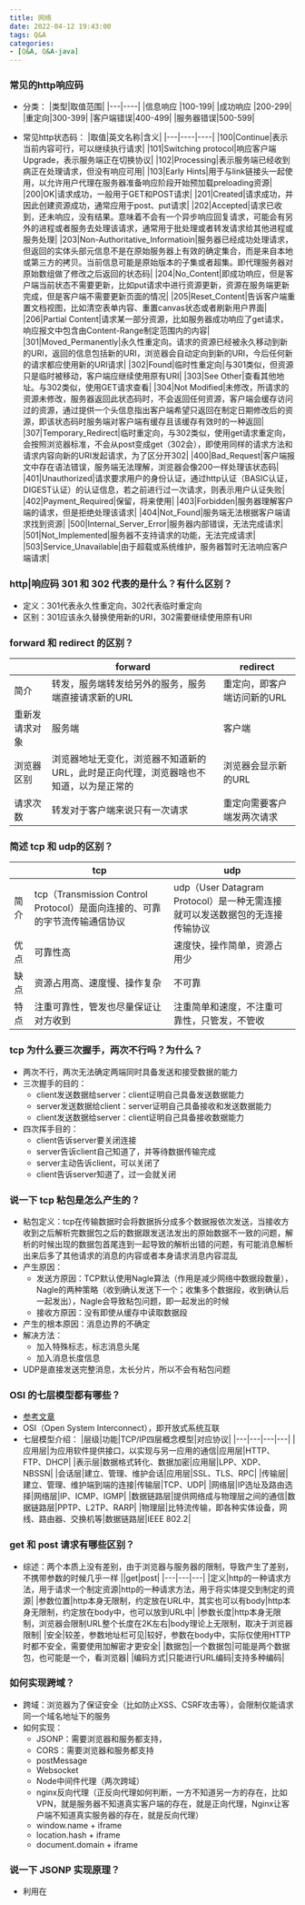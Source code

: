 ```yaml
---
title: 网络
date: 2022-04-12 19:43:00
tags: Q&A
categories:
- [Q&A, Q&A-java]
---
```


### 常见的http响应码
* 分类：
|类型|取值范围|
|---|----|
|信息响应	|100-199|
|成功响应	|200-299|
|重定向|300-399|
|客户端错误|400-499|
|服务器错误|500-599|

* 常见http状态码：
|取值|英文名称|含义|
|---|----|----|
|100|Continue|表示当前内容可行，可以继续执行请求|
|101|Switching protocol|响应客户端Upgrade，表示服务端正在切换协议|
|102|Processing|表示服务端已经收到病正在处理请求，但没有响应可用|
|103|Early Hints|用于与link链接头一起使用，以允许用户代理在服务器准备响应阶段开始预加载preloading资源|
|200|OK|请求成功，一般用于GET和POST请求|
|201|Created|请求成功，并因此创建资源成功，通常应用于post、put请求|
|202|Accepted|请求已收到，还未响应，没有结果。意味着不会有一个异步响应回复请求，可能会有另外的进程或者服务去处理该请求，通常用于批处理或者转发请求给其他进程或服务处理|
|203|Non-Authoritative_Informatioin|服务器已经成功处理请求，但返回的实体头部元信息不是在原始服务器上有效的确定集合，而是来自本地或第三方的拷贝。当前信息可能是原始版本的子集或者超集。即代理服务器对原始数组做了修改之后返回的状态码|
|204|No_Content|即成功响应，但是客户端当前状态不需要更新，比如put请求中进行资源更新，资源在服务端更新完成，但是客户端不需要更新页面的情况|
|205|Reset_Content|告诉客户端重置文档视图，比如清空表单内容、重置canvas状态或者刷新用户界面|
|206|Partial Content|请求某一部分资源，比如服务器成功响应了get请求，响应报文中包含由Content-Range制定范围内的内容|
|301|Moved_Permanently|永久性重定向。请求的资源已经被永久移动到新的URI，返回的信息包括新的URI，浏览器会自动定向到新的URI，今后任何新的请求都应使用新的URI请求|
|302|Found|临时性重定向|与301类似，但资源只是临时被移动，客户端应继续使用原有URI|
|303|See Other|查看其他地址。与302类似，使用GET请求查看|
|304|Not Modified|未修改，所请求的资源未修改，服务器返回此状态码时，不会返回任何资源，客户端会缓存访问过的资源，通过提供一个头信息指出客户端希望只返回在制定日期修改后的资源，即该状态码时服务端对客户端有缓存且该缓存有效时的一种返回|
|307|Temporary_Redirect|临时重定向，与302类似，使用get请求重定向，会按照浏览器标准，不会从post变成get（302会），即使用同样的请求方法和请求内容向新的URI发起请求，为了区分开302|
|400|Bad_Request|客户端报文中存在语法错误，服务端无法理解，浏览器会像200一样处理该状态码|
|401|Unauthorized|请求要求用户的身份认证，通过http认证（BASIC认证，DIGEST认证）的认证信息，若之前进行过一次请求，则表示用户认证失败|
|402|Payment_Required|保留，将来使用|
|403|Forbidden|服务器理解客户端的请求，但是拒绝处理该请求|
|404|Not_Found|服务端无法根据客户端请求找到资源|
|500|Internal_Server_Error|服务器内部错误，无法完成请求|
|501|Not_Implemented|服务器不支持请求的功能，无法完成请求|
|503|Service_Unavailable|由于超载或系统维护，服务器暂时无法响应客户端请求|


### http|响应码 301 和 302 代表的是什么？有什么区别？
* 定义：301代表永久性重定向，302代表临时重定向
* 区别：301应该永久替换使用新的URI，302需要继续使用原有URI

### forward 和 redirect 的区别？
||forward|redirect|
|---|---|----|
|简介|转发，服务端转发给另外的服务，服务端直接请求新的URL|重定向，即客户端访问新的URL|
|重新发请求对象|服务端|客户端|
|浏览器区别|浏览器地址无变化，浏览器不知道新的URL，此时是正向代理，浏览器啥也不知道，以为是正常的|浏览器会显示新的URL|
|请求次数|转发对于客户端来说只有一次请求|重定向需要客户端发两次请求|

### 简述 tcp 和 udp的区别？
||tcp|udp|
|---|---|---|
|简介|tcp（Transmission Control Protocol）是面向连接的、可靠的字节流传输通信协议|udp（User Datagram Protocol）是一种无需连接就可以发送数据包的无连接传输协议|
|优点|可靠性高|速度快，操作简单，资源占用少|
|缺点|资源占用高、速度慢、操作复杂|不可靠|
|特点|注重可靠性，管发也尽量保证让对方收到|注重简单和速度，不注重可靠性，只管发，不管收|

### tcp 为什么要三次握手，两次不行吗？为什么？
* 两次不行，两次无法确定两端同时具备发送和接受数据的能力
* 三次握手的目的：
  * client发送数据给server：client证明自己具备发送数据能力
  * server发送数据给client：server证明自己具备接收和发送数据能力
  * client发送数据给server：client证明自己具备接收数据能力
* 四次挥手目的：
  * client告诉server要关闭连接
  * server告诉client自己知道了，并等待数据传输完成
  * server主动告诉client，可以关闭了
  * client告诉server知道了，过一会就关闭


### 说一下 tcp 粘包是怎么产生的？
* 粘包定义：tcp在传输数据时会将数据拆分成多个数据报依次发送，当接收方收到之后解析完数据包之后的数据跟发送法发出的原始数据不一致的问题，解析的时候出现的数据包首尾连到一起导致的解析出错的问题，有可能消息解析出来后多了其他请求的消息的内容或者本身请求消息内容混乱
* 产生原因：
  * 发送方原因：TCP默认使用Nagle算法（作用是减少网络中数据段数量），Nagle的两种策略（收到确认发送下一个；收集多个数据段，收到确认后一起发出），Nagle会导致粘包问题，即一起发出的时候
  * 接收方原因：没有即使从缓存中读取数据段
* 产生的根本原因：消息边界的不确定
* 解决方法：
  * 加入特殊标志，标志消息头尾
  * 加入消息长度信息
* UDP是直接发送完整消息，太长分片，所以不会有粘包问题

### OSI 的七层模型都有哪些？
* [参考文章](https://blog.csdn.net/qq_39521554/article/details/79894501)
* OSI（Open System Interconnect），即开放式系统互联
* 七层模型介绍：
|层级|功能|TCP/IP四层概念模型|对应协议|
|---|---|---|---|
|应用层|为应用软件提供接口，以实现与另一应用的通信|应用层|HTTP、FTP、DHCP|
|表示层|数据格式转化、数据加密|应用层|LPP、XDP、NBSSN|
|会话层|建立、管理、维护会话|应用层|SSL、TLS、RPC|
|传输层|建立、管理、维护端到端的连接|传输层|TCP、UDP|
|网络层|IP选址及路由选择|网络层|IP、ICMP、IGMP|
|数据链路层|提供网络成与物理层之间的通信|数据链路层|PPTP、L2TP、RARP|
|物理层|比特流传输，即各种实体设备，网线、路由器、交换机等|数据链路层|IEEE 802.2|

### get 和 post 请求有哪些区别？
* 综述：两个本质上没有差别，由于浏览器与服务器的限制，导致产生了差别，不携带参数的时候几乎一样
||get|post|
|---|---|---|
|定义|http的一种请求方法，用于请求一个制定资源|http的一种请求方法，用于将实体提交到制定的资源|
|参数位置|http本身无限制，约定放在URL中，其实也可以有body|http本身无限制，约定放在body中，也可以放到URL中|
|参数长度|http本身无限制，浏览器会限制URL整个长度在2K左右|body理论上无限制，取决于浏览器限制|
|安全|较差，参数地址栏可见|较好，参数在body中，实际仅使用HTTP时都不安全，需要使用加解密才更安全|
|数据包|一个数据包|可能是两个数据包，也可能是一个，看浏览器|
|编码方式|只能进行URL编码|支持多种编码|


### 如何实现跨域？
* 跨域：浏览器为了保证安全（比如防止XSS、CSRF攻击等），会限制仅能请求同一个域名地址下的服务
* 如何实现：
  * JSONP：需要浏览器和服务都支持，
  * CORS：需要浏览器和服务都支持
  * postMessage
  * Websocket
  * Node中间件代理（两次跨域）
  * nginx反向代理（正反向代理如何判断，一方不知道另一方的存在，比如VPN，就是服务器不知道真实客户端的存在，就是正向代理，Nginx让客户端不知道真实服务器的存在，就是反向代理）
  * window.name + iframe
  * location.hash + iframe
  * document.domain + iframe

### 说一下 JSONP 实现原理？
* 利用在<script>的漏洞，本质支持跨域，然后用回调接收json进行处理

### 浏览器输入链接请求的详细过程
* URL输入
* DNS解析
* 建立TCP连接
* 发送HTTP请求
* 服务器响应请求
* 浏览器解析渲染页面
* HTTP请求结束，断开TCP连接
